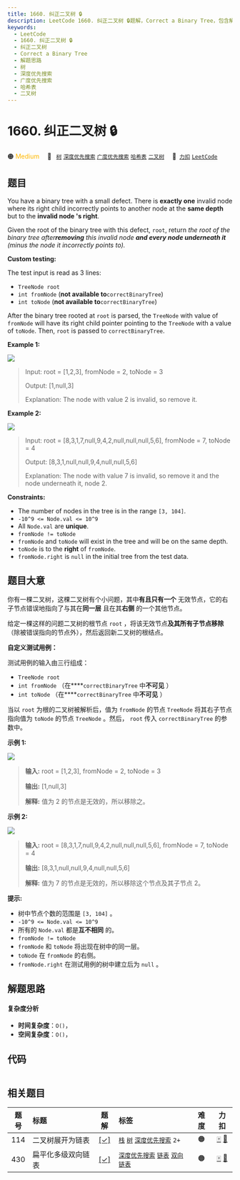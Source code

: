 ```yaml
---
title: 1660. 纠正二叉树 🔒
description: LeetCode 1660. 纠正二叉树 🔒题解，Correct a Binary Tree，包含解题思路、复杂度分析以及完整的 JavaScript 代码实现。
keywords:
  - LeetCode
  - 1660. 纠正二叉树 🔒
  - 纠正二叉树
  - Correct a Binary Tree
  - 解题思路
  - 树
  - 深度优先搜索
  - 广度优先搜索
  - 哈希表
  - 二叉树
---
```


# 1660. 纠正二叉树 🔒

🟠 <font color=#ffb800>Medium</font>&emsp; 🔖&ensp; [`树`](/tag/tree.md) [`深度优先搜索`](/tag/depth-first-search.md) [`广度优先搜索`](/tag/breadth-first-search.md) [`哈希表`](/tag/hash-table.md) [`二叉树`](/tag/binary-tree.md)&emsp; 🔗&ensp;[`力扣`](https://leetcode.cn/problems/correct-a-binary-tree) [`LeetCode`](https://leetcode.com/problems/correct-a-binary-tree)

## 题目

You have a binary tree with a small defect. There is **exactly one** invalid
node where its right child incorrectly points to another node at the **same
depth** but to the **invalid node 's right**.

Given the root of the binary tree with this defect, `root`, return _the root
of the binary tree after**removing** this invalid node **and every node
underneath it** (minus the node it incorrectly points to)._

**Custom testing:**

The test input is read as 3 lines:

  * `TreeNode root`
  * `int fromNode` (**not available to**`correctBinaryTree`)
  * `int toNode` (**not available to**`correctBinaryTree`)

After the binary tree rooted at `root` is parsed, the `TreeNode` with value of
`fromNode` will have its right child pointer pointing to the `TreeNode` with a
value of `toNode`. Then, `root` is passed to `correctBinaryTree`.



**Example 1:**

**![](https://fastly.jsdelivr.net/gh/doocs/leetcode@main/solution/1600-1699/1660.Correct%20a%20Binary%20Tree/images/ex1v2.png)**

> Input: root = [1,2,3], fromNode = 2, toNode = 3
> 
> Output: [1,null,3]
> 
> Explanation: The node with value 2 is invalid, so remove it.

**Example 2:**

**![](https://fastly.jsdelivr.net/gh/doocs/leetcode@main/solution/1600-1699/1660.Correct%20a%20Binary%20Tree/images/ex2v3.png)**

> Input: root = [8,3,1,7,null,9,4,2,null,null,null,5,6], fromNode = 7, toNode = 4
> 
> Output: [8,3,1,null,null,9,4,null,null,5,6]
> 
> Explanation: The node with value 7 is invalid, so remove it and the node underneath it, node 2.

**Constraints:**

  * The number of nodes in the tree is in the range `[3, 104]`.
  * `-10^9 <= Node.val <= 10^9`
  * All `Node.val` are **unique**.
  * `fromNode != toNode`
  * `fromNode` and `toNode` will exist in the tree and will be on the same depth.
  * `toNode` is to the **right** of `fromNode`.
  * `fromNode.right` is `null` in the initial tree from the test data.


## 题目大意

你有一棵二叉树，这棵二叉树有个小问题，其中**有且只有一个** 无效节点，它的右子节点错误地指向了与其在**同一层** 且在其**右侧** 的一个其他节点。

给定一棵这样的问题二叉树的根节点 `root` ，将该无效节点**及其所有子节点移除** （除被错误指向的节点外），然后返回新二叉树的根结点。

**自定义测试用例：**

测试用例的输入由三行组成：

  * `TreeNode root`
  * `int fromNode` （在****`correctBinaryTree` 中**不可见** ）
  * `int toNode` （在****`correctBinaryTree` 中**不可见** ）

当以 `root` 为根的二叉树被解析后，值为 `fromNode` 的节点 `TreeNode` 将其右子节点指向值为 `toNode` 的节点
`TreeNode` 。然后， `root` 传入 `correctBinaryTree` 的参数中。

**示例 1:**

**![](https://fastly.jsdelivr.net/gh/doocs/leetcode@main/solution/1600-1699/1660.Correct%20a%20Binary%20Tree/images/ex1v2.png)**

> 
> 
> 
> 
> 
> **输入:** root = [1,2,3], fromNode = 2, toNode = 3
> 
> **输出:** [1,null,3]
> 
> **解释:** 值为 2 的节点是无效的，所以移除之。
> 
> 

**示例 2:**

**![](https://fastly.jsdelivr.net/gh/doocs/leetcode@main/solution/1600-1699/1660.Correct%20a%20Binary%20Tree/images/ex2v3.png)**

> 
> 
> 
> 
> 
> **输入:** root = [8,3,1,7,null,9,4,2,null,null,null,5,6], fromNode = 7, toNode = 4
> 
> **输出:** [8,3,1,null,null,9,4,null,null,5,6]
> 
> **解释:** 值为 7 的节点是无效的，所以移除这个节点及其子节点 2。
> 
> 

**提示:**

  * 树中节点个数的范围是 `[3, 104]` 。
  * `-10^9 <= Node.val <= 10^9`
  * 所有的 `Node.val` 都是**互不相同** 的。
  * `fromNode != toNode`
  * `fromNode` 和 `toNode` 将出现在树中的同一层。
  * `toNode` 在 `fromNode` 的右侧。
  * `fromNode.right` 在测试用例的树中建立后为 `null` 。


## 解题思路

#### 复杂度分析

- **时间复杂度**：`O()`，
- **空间复杂度**：`O()`，

## 代码

```javascript

```

## 相关题目

<!-- prettier-ignore -->
| 题号 | 标题 | 题解 | 标签 | 难度 | 力扣 |
| :------: | :------ | :------: | :------ | :------: | :------: |
| 114 | 二叉树展开为链表 | [[✓]](/problem/0114.md) |  [`栈`](/tag/stack.md) [`树`](/tag/tree.md) [`深度优先搜索`](/tag/depth-first-search.md) `2+` | 🟠 | [🀄️](https://leetcode.cn/problems/flatten-binary-tree-to-linked-list) [🔗](https://leetcode.com/problems/flatten-binary-tree-to-linked-list) |
| 430 | 扁平化多级双向链表 | [[✓]](/problem/0430.md) |  [`深度优先搜索`](/tag/depth-first-search.md) [`链表`](/tag/linked-list.md) [`双向链表`](/tag/doubly-linked-list.md) | 🟠 | [🀄️](https://leetcode.cn/problems/flatten-a-multilevel-doubly-linked-list) [🔗](https://leetcode.com/problems/flatten-a-multilevel-doubly-linked-list) |